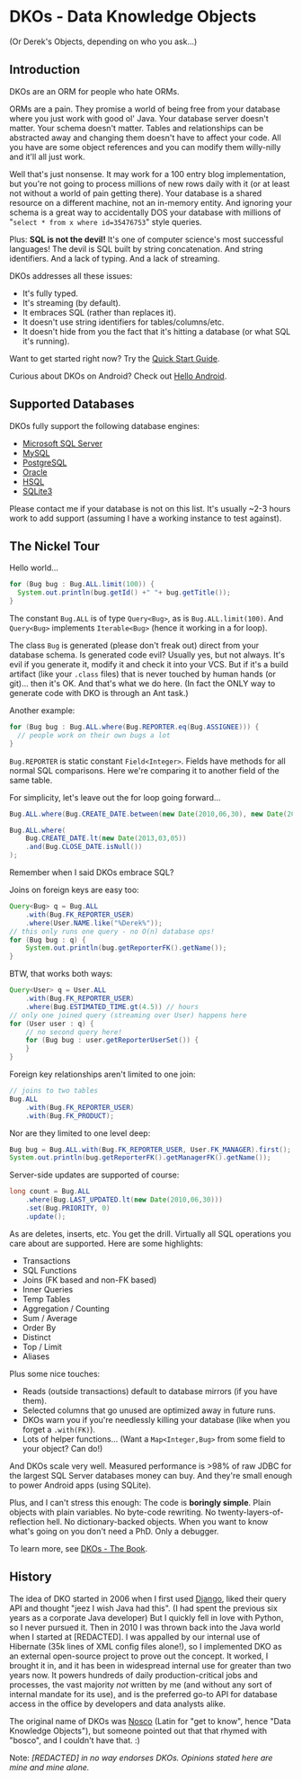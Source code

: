 DKOs - Data Knowledge Objects
=============================
(Or Derek's Objects, depending on who you ask...)

Introduction
------------
DKOs are an ORM for people who hate ORMs.

ORMs are a pain.  They promise a world of being free from your database where you just work with good ol' Java.
Your database server doesn't matter.  Your schema doesn't matter.  Tables and relationships can be abstracted away
and changing them doesn't have to affect your code.  All you have are some object references and you can modify
them willy-nilly and it'll all just work.

Well that's just nonsense.  It may work for a 100 entry blog implementation, but you're not going to process
millions of new rows daily with it (or at least not without a world of pain getting there).  Your database is a shared
resource on a different
machine, not an in-memory entity.  And ignoring your schema is a great way to accidentally DOS your database with
millions of "`select * from x where id=35476753`" style queries.

Plus: **SQL is not the devil!**  It's one of computer science's most successful languages!  The devil 
is SQL built by string concatenation.  And string identifiers.  And a lack of typing.  And a lack of streaming.

DKOs addresses all these issues:

 - It's fully typed.
 - It's streaming (by default).
 - It embraces SQL (rather than replaces it).
 - It doesn't use string identifiers for tables/columns/etc.
 - It doesn't hide from you the fact that it's hitting a database (or what SQL it's running).
 
Want to get started right now?  Try the [Quick Start Guide](QUICK_START.md).

Curious about DKOs on Android?  Check out [Hello Android](examples/helloandroid/README.md).

Supported Databases
-------------------
DKOs fully support the following database engines:

 - [Microsoft SQL Server](http://www.microsoft.com/en-us/sqlserver/default.aspx)
 - [MySQL](http://www.mysql.com/)
 - [PostgreSQL](http://www.postgresql.org/)
 - [Oracle](http://www.oracle.com/)
 - [HSQL](http://hsqldb.org/)
 - [SQLite3](http://www.sqlite.org/)

Please contact me if your database is not on this list.  It's usually ~2-3 hours work to add support (assuming I
have a working instance to test against).


The Nickel Tour
---------------
Hello world...

```java
for (Bug bug : Bug.ALL.limit(100)) {
  System.out.println(bug.getId() +" "+ bug.getTitle());
}
```

The constant `Bug.ALL` is of type `Query<Bug>`, as is `Bug.ALL.limit(100)`.  And `Query<Bug>` implements `Iterable<Bug>`
(hence it working in a for loop).

The class `Bug` is generated (please don't freak out) direct from your database schema.  Is generated code 
evil?  Usually yes, but not always.  It's evil if you generate it, modify it and check it into your VCS.  But if it's a 
build artifact (like your `.class` files) that is never touched by human hands (or git)... then it's OK.  And that's
what we do here.  (In fact the ONLY way to generate code with DKO is through an Ant task.)

Another example:

```java
for (Bug bug : Bug.ALL.where(Bug.REPORTER.eq(Bug.ASSIGNEE))) {
  // people work on their own bugs a lot
}
```

`Bug.REPORTER` is static constant `Field<Integer>`.  Fields have methods for all normal SQL comparisons.  Here we're
comparing it to another field of the same table.

For simplicity, let's leave out the for loop going forward...

```java
Bug.ALL.where(Bug.CREATE_DATE.between(new Date(2010,06,30), new Date(2013,09,04)));
```

```java
Bug.ALL.where(
    Bug.CREATE_DATE.lt(new Date(2013,03,05))
    .and(Bug.CLOSE_DATE.isNull())
);
```

Remember when I said DKOs embrace SQL?

Joins on foreign keys are easy too:

```java
Query<Bug> q = Bug.ALL
    .with(Bug.FK_REPORTER_USER)
    .where(User.NAME.like("%Derek%"));
// this only runs one query - no O(n) database ops!
for (Bug bug : q) {
    System.out.println(bug.getReporterFK().getName());
}
```

BTW, that works both ways:

```java
Query<User> q = User.ALL
    .with(Bug.FK_REPORTER_USER)
    .where(Bug.ESTIMATED_TIME.gt(4.5)) // hours
// only one joined query (streaming over User) happens here
for (User user : q) {
    // no second query here!
    for (Bug bug : user.getReporterUserSet()) {
    }
}
```

Foreign key relationships aren't limited to one join:

```java
// joins to two tables
Bug.ALL
    .with(Bug.FK_REPORTER_USER)
    .with(Bug.FK_PRODUCT);
```

Nor are they limited to one level deep:

```java
Bug bug = Bug.ALL.with(Bug.FK_REPORTER_USER, User.FK_MANAGER).first();
System.out.println(bug.getReporterFK().getManagerFK().getName());
```

Server-side updates are supported of course:

```java
long count = Bug.ALL
    .where(Bug.LAST_UPDATED.lt(new Date(2010,06,30)))
    .set(Bug.PRIORITY, 0)
    .update();
```

As are deletes, inserts, etc.  You get the drill.  Virtually all SQL operations you care about are supported.  Here 
are some highlights:

 - Transactions
 - SQL Functions
 - Joins (FK based and non-FK based)
 - Inner Queries
 - Temp Tables
 - Aggregation / Counting
 - Sum / Average
 - Order By
 - Distinct
 - Top / Limit
 - Aliases

Plus some nice touches:

 - Reads (outside transactions) default to database mirrors (if you have them).
 - Selected columns that go unused are optimized away in future runs.
 - DKOs warn you if you're needlessly killing your database (like when you forget a `.with(FK)`).
 - Lots of helper functions... (Want a `Map<Integer,Bug>` from some field to your object?  Can do!)

And DKOs scale very well.  Measured performance is >98% of raw JDBC for the largest SQL Server databases money can 
buy.  And they're small enough to power Android apps (using SQLite).

Plus, and I can't stress this enough:  The code is **boringly simple**.  Plain objects with plain variables.  No 
byte-code rewriting.  No twenty-layers-of-reflection
hell.  No dictionary-backed objects.  When you want to know what's going on you don't need a PhD.  Only a debugger.

To learn more, see [DKOs - The Book](http://nosco.googlecode.com/hg/doc/dkos-the-book/dkos-the-book.html).



History
-------
The idea of DKO started in 2006 when I first used [Django](https://www.djangoproject.com), 
liked their query API and thought "jeez I wish
Java had this".  (I had spent the previous six years as a corporate Java developer)
But I quickly fell in love with Python, so I never pursued it.
Then in 2010 I was thrown back into the Java world when I started at 
[REDACTED].  I was appalled by our internal use of Hibernate
(35k lines of XML config files alone!), so I implemented DKO as an external open-source project to prove out the 
concept.  It worked, I brought it in, and it has been in widespread internal use for greater than two years now.  It 
powers hundreds of daily 
production-critical jobs and processes, the vast majority *not* written by me (and without any sort of internal mandate
for its use), and is the preferred go-to API for database access in the office by developers and data analysts alike.

The original name of DKOs was [Nosco](https://code.google.com/p/nosco) (Latin for "get to know", hence 
"Data Knowledge Objects"), but someone pointed out that that rhymed with "bosco", and I couldn't have that.  :)

Note: *[REDACTED] in no way endorses DKOs.  Opinions stated here are mine and mine alone.*

